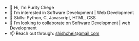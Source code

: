 - 👋 Hi, I’m Purity Chege
- 👀 I’m interested in Software Development | Web Development
- 🌱 Skills:  Python, C, Javascript, HTML, CSS 
- 💞️ I’m looking to collaborate on Software Development | web Development
- 📫 Reach out through: shishchei@gmail.com

<!---
Khaikhai01/Khaikhai01 is a ✨ special ✨ repository because its `README.md` (this file) appears on your GitHub profile.
You can click the Preview link to take a look at your changes.
--->
